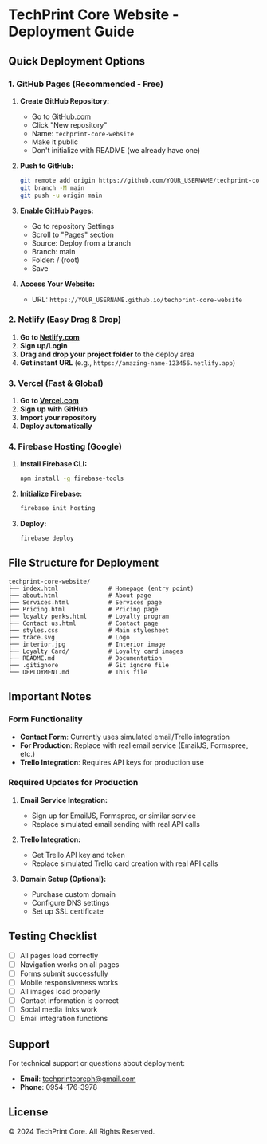 # TechPrint Core Website - Deployment Guide

## Quick Deployment Options

### 1. GitHub Pages (Recommended - Free)

1. **Create GitHub Repository:**
   - Go to [GitHub.com](https://github.com)
   - Click "New repository"
   - Name: `techprint-core-website`
   - Make it public
   - Don't initialize with README (we already have one)

2. **Push to GitHub:**
   ```bash
   git remote add origin https://github.com/YOUR_USERNAME/techprint-core-website.git
   git branch -M main
   git push -u origin main
   ```

3. **Enable GitHub Pages:**
   - Go to repository Settings
   - Scroll to "Pages" section
   - Source: Deploy from a branch
   - Branch: main
   - Folder: / (root)
   - Save

4. **Access Your Website:**
   - URL: `https://YOUR_USERNAME.github.io/techprint-core-website`

### 2. Netlify (Easy Drag & Drop)

1. **Go to [Netlify.com](https://netlify.com)**
2. **Sign up/Login**
3. **Drag and drop your project folder** to the deploy area
4. **Get instant URL** (e.g., `https://amazing-name-123456.netlify.app`)

### 3. Vercel (Fast & Global)

1. **Go to [Vercel.com](https://vercel.com)**
2. **Sign up with GitHub**
3. **Import your repository**
4. **Deploy automatically**

### 4. Firebase Hosting (Google)

1. **Install Firebase CLI:**
   ```bash
   npm install -g firebase-tools
   ```

2. **Initialize Firebase:**
   ```bash
   firebase init hosting
   ```

3. **Deploy:**
   ```bash
   firebase deploy
   ```

## File Structure for Deployment

```
techprint-core-website/
├── index.html              # Homepage (entry point)
├── about.html              # About page
├── Services.html           # Services page
├── Pricing.html            # Pricing page
├── loyalty perks.html      # Loyalty program
├── Contact us.html         # Contact page
├── styles.css              # Main stylesheet
├── trace.svg               # Logo
├── interior.jpg            # Interior image
├── Loyalty Card/           # Loyalty card images
├── README.md               # Documentation
├── .gitignore              # Git ignore file
└── DEPLOYMENT.md           # This file
```

## Important Notes

### Form Functionality
- **Contact Form**: Currently uses simulated email/Trello integration
- **For Production**: Replace with real email service (EmailJS, Formspree, etc.)
- **Trello Integration**: Requires API keys for production use

### Required Updates for Production

1. **Email Service Integration:**
   - Sign up for EmailJS, Formspree, or similar service
   - Replace simulated email sending with real API calls

2. **Trello Integration:**
   - Get Trello API key and token
   - Replace simulated Trello card creation with real API calls

3. **Domain Setup (Optional):**
   - Purchase custom domain
   - Configure DNS settings
   - Set up SSL certificate

## Testing Checklist

- [ ] All pages load correctly
- [ ] Navigation works on all pages
- [ ] Forms submit successfully
- [ ] Mobile responsiveness works
- [ ] All images load properly
- [ ] Contact information is correct
- [ ] Social media links work
- [ ] Email integration functions

## Support

For technical support or questions about deployment:
- **Email**: techprintcoreph@gmail.com
- **Phone**: 0954-176-3978

## License

© 2024 TechPrint Core. All Rights Reserved.
